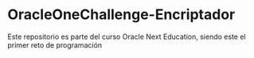 # OracleOneChallenge-Encriptador
Este repositorio es parte del curso Oracle Next Education, siendo este el primer reto de programación
